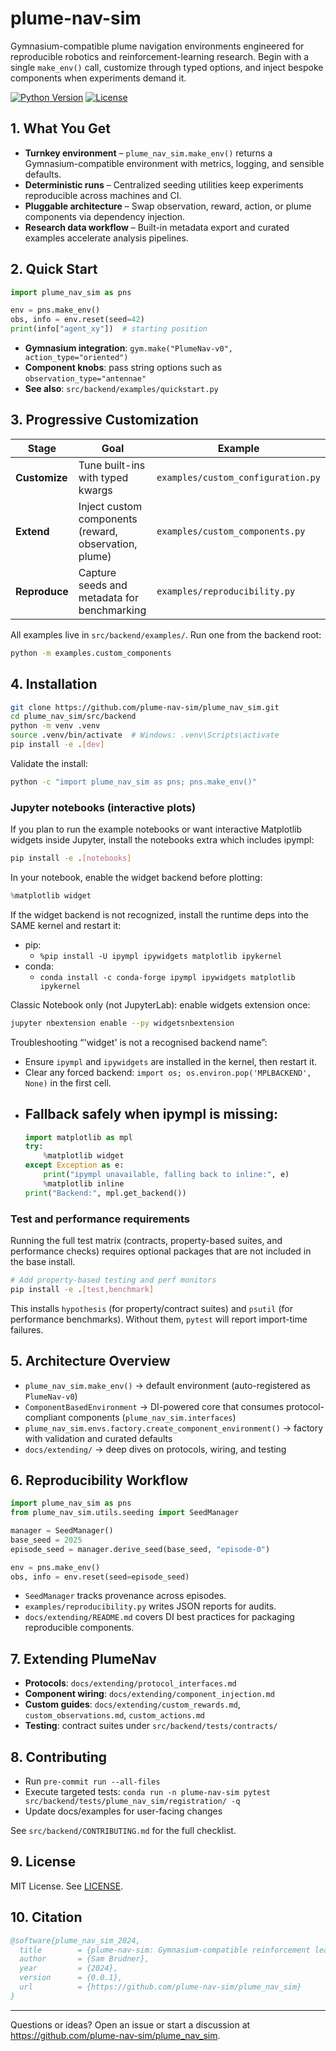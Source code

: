 # plume-nav-sim

Gymnasium-compatible plume navigation environments engineered for reproducible robotics and reinforcement-learning research. Begin with a single `make_env()` call, customize through typed options, and inject bespoke components when experiments demand it.

[![Python Version](https://img.shields.io/badge/python-3.10%2B-blue.svg)](https://www.python.org/downloads/)
[![License](https://img.shields.io/badge/license-MIT-green.svg)](LICENSE)

## 1. What You Get

- **Turnkey environment** – `plume_nav_sim.make_env()` returns a Gymnasium-compatible environment with metrics, logging, and sensible defaults.
- **Deterministic runs** – Centralized seeding utilities keep experiments reproducible across machines and CI.
- **Pluggable architecture** – Swap observation, reward, action, or plume components via dependency injection.
- **Research data workflow** – Built-in metadata export and curated examples accelerate analysis pipelines.

## 2. Quick Start

```python
import plume_nav_sim as pns

env = pns.make_env()
obs, info = env.reset(seed=42)
print(info["agent_xy"])  # starting position
```

- **Gymnasium integration**: `gym.make("PlumeNav-v0", action_type="oriented")`
- **Component knobs**: pass string options such as `observation_type="antennae"`
- **See also**: `src/backend/examples/quickstart.py`

## 3. Progressive Customization

| Stage | Goal | Example |
|-------|------|---------|
| **Customize** | Tune built-ins with typed kwargs | `examples/custom_configuration.py` |
| **Extend** | Inject custom components (reward, observation, plume) | `examples/custom_components.py` |
| **Reproduce** | Capture seeds and metadata for benchmarking | `examples/reproducibility.py` |

All examples live in `src/backend/examples/`. Run one from the backend root:

```bash
python -m examples.custom_components
```

## 4. Installation

```bash
git clone https://github.com/plume-nav-sim/plume_nav_sim.git
cd plume_nav_sim/src/backend
python -m venv .venv
source .venv/bin/activate  # Windows: .venv\Scripts\activate
pip install -e .[dev]
```

Validate the install:

```bash
python -c "import plume_nav_sim as pns; pns.make_env()"
```

### Jupyter notebooks (interactive plots)

If you plan to run the example notebooks or want interactive Matplotlib widgets inside Jupyter, install the notebooks extra which includes ipympl:

```bash
pip install -e .[notebooks]
```

In your notebook, enable the widget backend before plotting:

```python
%matplotlib widget
```

If the widget backend is not recognized, install the runtime deps into the SAME kernel and restart it:

- pip:
  - `%pip install -U ipympl ipywidgets matplotlib ipykernel`
- conda:
  - `conda install -c conda-forge ipympl ipywidgets matplotlib ipykernel`

Classic Notebook only (not JupyterLab): enable widgets extension once:

```bash
jupyter nbextension enable --py widgetsnbextension
```

Troubleshooting “'widget' is not a recognised backend name”:
- Ensure `ipympl` and `ipywidgets` are installed in the kernel, then restart it.
- Clear any forced backend: `import os; os.environ.pop('MPLBACKEND', None)` in the first cell.
- Fallback safely when ipympl is missing:
  -
  ```python
  import matplotlib as mpl
  try:
      %matplotlib widget
  except Exception as e:
      print("ipympl unavailable, falling back to inline:", e)
      %matplotlib inline
  print("Backend:", mpl.get_backend())
  ```

### Test and performance requirements

Running the full test matrix (contracts, property-based suites, and performance checks) requires optional packages that are not included in the base install.

```bash
# Add property-based testing and perf monitors
pip install -e .[test,benchmark]
```

This installs `hypothesis` (for property/contract suites) and `psutil` (for performance benchmarks). Without them, `pytest` will report import-time failures.

## 5. Architecture Overview

- `plume_nav_sim.make_env()` → default environment (auto-registered as `PlumeNav-v0`)
- `ComponentBasedEnvironment` → DI-powered core that consumes protocol-compliant components (`plume_nav_sim.interfaces`)
- `plume_nav_sim.envs.factory.create_component_environment()` → factory with validation and curated defaults
- `docs/extending/` → deep dives on protocols, wiring, and testing

## 6. Reproducibility Workflow

```python
import plume_nav_sim as pns
from plume_nav_sim.utils.seeding import SeedManager

manager = SeedManager()
base_seed = 2025
episode_seed = manager.derive_seed(base_seed, "episode-0")

env = pns.make_env()
obs, info = env.reset(seed=episode_seed)
```

- `SeedManager` tracks provenance across episodes.
- `examples/reproducibility.py` writes JSON reports for audits.
- `docs/extending/README.md` covers DI best practices for packaging reproducible components.

## 7. Extending PlumeNav

- **Protocols**: `docs/extending/protocol_interfaces.md`
- **Component wiring**: `docs/extending/component_injection.md`
- **Custom guides**: `docs/extending/custom_rewards.md`, `custom_observations.md`, `custom_actions.md`
- **Testing**: contract suites under `src/backend/tests/contracts/`

## 8. Contributing

- Run `pre-commit run --all-files`
- Execute targeted tests: `conda run -n plume-nav-sim pytest src/backend/tests/plume_nav_sim/registration/ -q`
- Update docs/examples for user-facing changes

See `src/backend/CONTRIBUTING.md` for the full checklist.

## 9. License

MIT License. See [LICENSE](LICENSE).

## 10. Citation

```bibtex
@software{plume_nav_sim_2024,
  title        = {plume-nav-sim: Gymnasium-compatible reinforcement learning environment for plume navigation},
  author       = {Sam Brudner},
  year         = {2024},
  version      = {0.0.1},
  url          = {https://github.com/plume-nav-sim/plume_nav_sim}
}
```

---

Questions or ideas? Open an issue or start a discussion at <https://github.com/plume-nav-sim/plume_nav_sim>.

